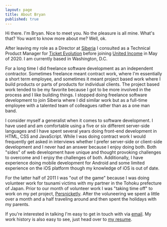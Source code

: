 ```yaml
---
layout: page
title: About Bryan
published: true
---
```


Hi there. I'm Bryan. Nice to meet you. No the pleasure is all mine.
What's that? You want to know more about me? Well, ok.

After leaving my role as a Director at [Siberia][siberia] I consulted as a
Technical Product Manager for [Ticket Evolution][tevo] before joining [United
Income][united-income] in May of 2020. I am currently based in Washington,
D.C.

For a long time I did freelance software development as an independent
contractor. Sometimes freelance meant contract work, where I'm essentially a
short term employee, and sometimes it meant project based work where I build
products or parts of products for individual clients. The project based work
tended to be my favorite because I got to be more involved in the process and I
like building things. I stopped doing freelance software development to join
Siberia where I did similar work but as a full-time employee with a talented
team of colleagues rather than as a one man band.

I consider myself a generalist when it comes to software development. I have
used and am comfortable using a five or six different server-side languages and
I have spent several years doing front-end development in HTML, CSS and
JavaScript. While I was doing contract work I would frequently get asked in
interviews whether I prefer server-side or client-side development and I never
had an answer because I enjoy doing both. Both "sides" of web development have
unique and thought provoking challenges to overcome and I enjoy the challenges
of both. Additionally, I have experience doing mobile development for Android
and some limited experience on the iOS platform though my knowledge of iOS is
out of date.

For the latter half of 2011 I was "out of the game" because I was doing
volunteer work for tsunami victims with my partner in the Tohoku prefecture of
Japan. Prior to our month of volunteer work I was "taking time off" to work on
my pet project, [Persnicketly][persnicketly]. After the voluneering we spent a
little over a month and a half traveling around and then spent the holidays
with my parents.

If you're interested in talking I'm easy to get in touch with via
[email][email]. My work history is also easy to see, just head over to [my
resume][resume].

[email]: mailto:bryan@bryanjswift.com
[persnicketly]: https://github.com/bryanjswift/persnicketly
[resume]: /resume/
[siberia]: http://siberia.io
[tevo]: https://www.ticketevolution.com
[united-income]: https://unitedincome.capitalone.com
